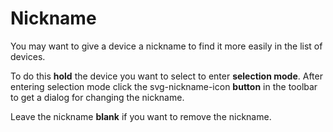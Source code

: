 # Nickname

You may want to give a device a nickname to find it more easily in the list of devices.

To do this  **hold** the device you want to select to enter **selection mode**.
After entering selection mode click the <icon>svg-nickname-icon</icon> **button** in the toolbar to
get a dialog for changing the nickname.

Leave the nickname **blank** if you want to remove the nickname.

